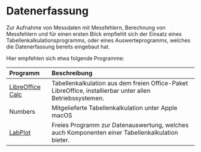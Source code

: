 # Datenerfassung

Zur Aufnahme von Messdaten mit Messfehlern, Berechnung von Messfehlern und für einen ersten Blick empfiehlt sich der Einsatz eines Tabellenkalkulationsprogramms, oder eines Auswerteprogramms, welches die Datenerfassung bereits eingebaut hat. 

Hier empfehlen sich etwa folgende Programme:

| Programm                                       | Beschreibung  |
|:-----------------------------------------------|:--------------|
|[LibreOffice Calc](https://de.libreoffice.org/) | Tabellenkalkulation aus dem freien Office-Paket LibreOffice, installierbar unter allen Betriebssystemen.  |
|Numbers                                         | Mitgelieferte Tabellenkalkulation unter Apple macOS |
|[LabPlot](./04_01_LabPlot)                      | Freies Programm zur Datenauswertung, welches auch Komponenten einer Tabellenkalkulation bieter. |

